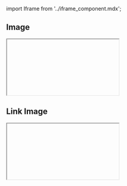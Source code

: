 import Iframe from '../iframe_component.mdx';

## Image

<Iframe id='components-media-container-image--default' > </Iframe>

## Link Image

<Iframe id='components-media-container-image--link' > </Iframe>
